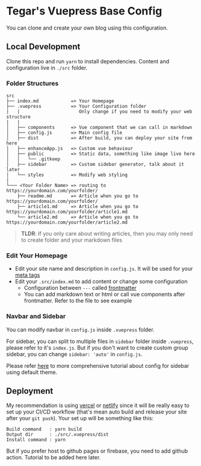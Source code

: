 # Tegar's Vuepress Base Config

You can clone and create your own blog using this configuration.

## Local Development

Clone this repo and run `yarn` to install dependencies. Content and configuration live in `./src` folder.

### Folder Structures

```
src
├── index.md            => Your Homepage
├── .vuepress           => Your Configuration folder
|   |                      Only change if you need to modify your web structure
|   |
│   ├── components      => Vue component that we can call in markdown
│   ├── config.js       => Main config file
│   ├── dist            => After build, you can deploy your site from here
│   ├── enhanceApp.js   => Custom vue behaviour
│   ├── public          => Static data, something like image live here
│   │   └── .gitkeep
│   ├── sidebar         => Custom sidebar generator, talk about it later
│   └── styles          => Modify web styling
|
└─── <Your Folder Name> => routing to https://yourdomain.com/yourfolder/
    ├── readme.md       => Article when you go to https://yourdomain.com/yourfolder/
    ├── article1.md     => Article when you go to https://yourdomain.com/yourfolder/article1.md
    └── article2.md     => Article when you go to https://yourdomain.com/yourfolder/article2.md
```

> **TLDR**: If you only care about writing articles, then you may only need to create folder and your markdown files

### Edit Your Homepage

* Edit your site name and description in `config.js`. It will be used for your [meta tags](https://www.w3schools.com/tags/tag_meta.asp)
* Edit your `.src/index.md` to add content or change some configuration
  * Configuration between `---` called [frontmatter](https://v1.vuepress.vuejs.org/guide/frontmatter.html#alternative-frontmatter-formats)
  * You can add markdown text or html or call vue components after frontmatter. Refer to the file to see example


### Navbar and Sidebar

You can modify navbar in `config.js` inside `.vuepress` folder.

For sidebar, you can split to multiple files in `sidebar` folder inside `.vuepress`, please refer to it's `index.js`. But if you don't want to create custom group sidebar, you can change `sidebar: 'auto'` in `config.js`. 

Please refer [here](https://v1.vuepress.vuejs.org/theme/default-theme-config.html#sidebar) to more comprehensive tutorial about config for sidebar using default theme.

## Deployment

My recommendation is using [vercel](https://vercel.com/) or [netlify](https://www.netlify.com/) since it will be really easy to set up your CI/CD workflow (that's mean auto build and release your site after your `git push`). Your set up will be something like this:

```
Build command   : yarn build
Output dir      : ./src/.vuepress/dist
Install command : yarn
```

But if you prefer host to github pages or firebase, you need to add github action. Tutorial to be added here later.